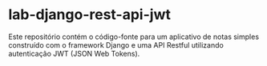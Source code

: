# lab-django-rest-api-jwt
Este repositório contém o código-fonte para um aplicativo de notas simples construído com o framework Django e uma API Restful utilizando autenticação JWT (JSON Web Tokens).
